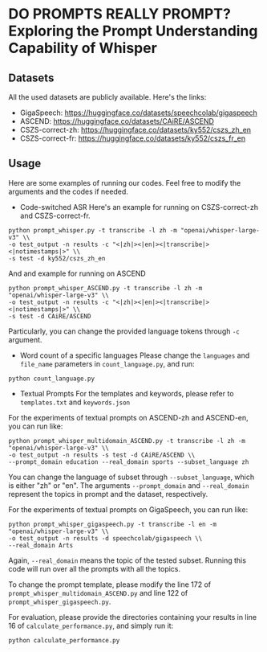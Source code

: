 # DO PROMPTS REALLY PROMPT? Exploring the Prompt Understanding Capability of Whisper

## Datasets
All the used datasets are publicly available. Here's the links:
- GigaSpeech: https://huggingface.co/datasets/speechcolab/gigaspeech
- ASCEND: https://huggingface.co/datasets/CAiRE/ASCEND
- CSZS-correct-zh: https://huggingface.co/datasets/ky552/cszs_zh_en
- CSZS-correct-fr: https://huggingface.co/datasets/ky552/cszs_fr_en

## Usage
Here are some examples of running our codes. Feel free to modify the arguments and the codes if needed.
* Code-switched ASR
Here's an example for running on CSZS-correct-zh and CSZS-correct-fr. 
```
python prompt_whisper.py -t transcribe -l zh -m "openai/whisper-large-v3" \\
-o test_output -n results -c "<|zh|><|en|><|transcribe|><|notimestamps|>" \\
-s test -d ky552/cszs_zh_en
```
And and example for running on ASCEND
```
python prompt_whisper_ASCEND.py -t transcribe -l zh -m "openai/whisper-large-v3" \\
-o test_output -n results -c "<|zh|><|en|><|transcribe|><|notimestamps|>" \\
-s test -d CAiRE/ASCEND
```

Particularly, you can change the provided language tokens through ``-c`` argument.

* Word count of a specific languages
Please change the ``languages`` and ``file_name`` parameters in ``count_language.py``, and run:
```
python count_language.py
```


* Textual Prompts
For the templates and keywords, please refer to ``templates.txt`` and ``keywords.json``

For the experiments of textual prompts on ASCEND-zh and ASCEND-en, you can run like:
```
python prompt_whisper_multidomain_ASCEND.py -t transcribe -l zh -m "openai/whisper-large-v3" \\
-o test_output -n results -s test -d CAiRE/ASCEND \\
--prompt_domain education --real_domain sports --subset_language zh
```
You can change the language of subset through ``--subset_language``, which is either "zh" or "en".
The arguments ``--prompt_domain`` and ``--real_domain`` represent the topics in prompt and the dataset, respectively.

For the experiments of textual prompts on GigaSpeech, you can run like:
```
python prompt_whisper_gigaspeech.py -t transcribe -l en -m "openai/whisper-large-v3" \\
-o test_output -n results -d speechcolab/gigaspeech \\
--real_domain Arts
```
Again, ``--real_domain`` means the topic of the tested subset. Running this code will run over all the prompts with all the topics.

To change the prompt template, please modify the line 172 of ``prompt_whisper_multidomain_ASCEND.py`` and line 122 of ``prompt_whisper_gigaspeech.py``.

For evaluation, please provide the directories containing your results in line 16 of ``calculate_performance.py``, and simply run it:
```
python calculate_performance.py
```

